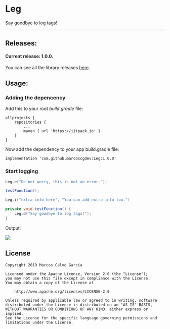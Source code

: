 # Leg
Say goodbye to log tags!

---

## Releases:

#### Current release: 1.0.0.

You can see all the library releases [here](https://github.com/marcoscgdev/Leg/releases).


## Usage:

### Adding the depencency

Add this to your root *build.gradle* file:

```
allprojects {
    repositories {
        ...
        maven { url 'https://jitpack.io' }
    }
}
```

Now add the dependency to your app build.gradle file:

```
implementation 'com.github.marcoscgdev:Leg:1.0.0'
```

### Start logging

```java
Leg.e("Do not worry, this is not an error.");

testFunction();

Leg.i("extra info here", "You can add extra info too.")
```

```java
private void testFunction() {
    Leg.d("Say goodbye to log tags!");
}
```

Output:

<img src="https://raw.githubusercontent.com/marcoscgdev/Leg/master/screenshot.png">


## License

```
Copyright 2019 Marcos Calvo García

Licensed under the Apache License, Version 2.0 (the "License");
you may not use this file except in compliance with the License.
You may obtain a copy of the License at

    http://www.apache.org/licenses/LICENSE-2.0

Unless required by applicable law or agreed to in writing, software
distributed under the License is distributed on an "AS IS" BASIS,
WITHOUT WARRANTIES OR CONDITIONS OF ANY KIND, either express or implied.
See the License for the specific language governing permissions and
limitations under the License.
```
